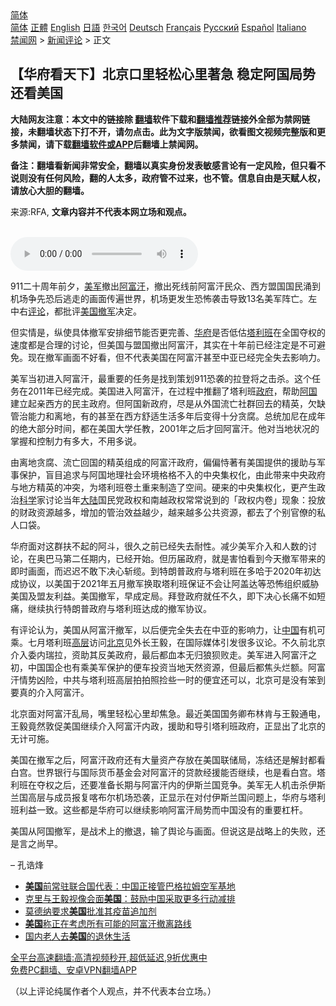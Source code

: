  <!-- 面包屑导航 --> <div class="breadcrumb"><!-- GTranslate: https://gtranslate.io/ -->  <div class="switcher notranslate">  <div class="selected">  <a href="#" onclick="return false;"> 简体</a>  </div>  <div class="option">  <a href="https://www.bannedbook.org" onclick="doGTranslate('zh-CN|zh-CN');jQuery('div.switcher div.selected a').html(jQuery(this).html());return false;" title="简体中文" class="nturl selected"> 简体</a>  <a href="https://www.bannedbook.org/zh-tw/" onclick="doGTranslate('zh-CN|zh-TW');jQuery('div.switcher div.selected a').html(jQuery(this).html());return false;" title="繁體中文" class="nturl"> 正體</a>  <a href="https://www.bannedbook.org/en/" onclick="doGTranslate('zh-CN|en');jQuery('div.switcher div.selected a').html(jQuery(this).html());return false;" title="English" class="nturl"> English</a>  <a href="https://www.bannedbook.org/ja/" onclick="doGTranslate('zh-CN|ja');jQuery('div.switcher div.selected a').html(jQuery(this).html());return false;" title="日本語" class="nturl"> 日語</a>  <a href="https://www.bannedbook.org/ko/" onclick="doGTranslate('zh-CN|ko');jQuery('div.switcher div.selected a').html(jQuery(this).html());return false;" title="한국어" class="nturl"> 한국어</a>  <a href="https://www.bannedbook.org/de/" onclick="doGTranslate('zh-CN|de');jQuery('div.switcher div.selected a').html(jQuery(this).html());return false;" title="Deutsch" class="nturl"> Deutsch</a>  <a href="https://www.bannedbook.org/fr/" onclick="doGTranslate('zh-CN|fr');jQuery('div.switcher div.selected a').html(jQuery(this).html());return false;" title="Français" class="nturl"> Français</a>  <a href="https://www.bannedbook.org/ru/" onclick="doGTranslate('zh-CN|ru');jQuery('div.switcher div.selected a').html(jQuery(this).html());return false;" title="Русский" class="nturl"> Русский</a>  <a href="https://www.bannedbook.org/es/" onclick="doGTranslate('zh-CN|es');jQuery('div.switcher div.selected a').html(jQuery(this).html());return false;" title="Español" class="nturl"> Español</a>  <a href="https://www.bannedbook.org/it/" onclick="doGTranslate('zh-CN|it');jQuery('div.switcher div.selected a').html(jQuery(this).html());return false;" title="Italiano" class="nturl"> Italiano</a>  </div>  </div>      <div class='breadcrumb-sub'><!-- Breadcrumb NavXT 6.3.0 --> <a href="https://www.bannedbook.org/" class="home">禁闻网</a> &gt; <a href="https://www.bannedbook.org/bnews/comments/" class="category">新闻评论</a> &gt; 正文</div></div><h2>【华府看天下】北京口里轻松心里著急 稳定阿国局势还看美国</h2> <p class="notice"><b>大陆网友注意：本文中的链接除 <a href="https://github.com/bannedbook/fanqiang" >翻墙</a>软件下载和<a href="https://github.com/killgcd/justmysocks/blob/master/README.md">翻墙推荐</a>链接外全部为禁网链接，未翻墙状态下打不开，请勿点击。此为文字版禁闻，欲看图文视频完整版和更多禁闻，请下载<a href="https://github.com/bannedbook/fanqiang">翻墙软件或APP</a>后翻墙上禁闻网。</p><p>备注：翻墙看新闻非常安全，翻墙以真实身份发表敏感言论有一定风险，但只看不说则没有任何风险，翻的人太多，政府管不过来，也不管。信息自由是天赋人权，请放心大胆的翻墙。</b></p>  <div class="entry"> <p>来源:RFA, <strong>文章内容并不代表本网立场和观点。</strong></p> <p><br /> <audio controls="controls" preload="metadata" src="https://www.rfa.org/cantonese/commentaries/dcwatcher/dcwatcher-09012021102540.html/@@stream" type="audio/mpeg"><br /> </audio></p> <p>911二十周年前夕，<a href="https://www.bannedbook.org/bnews/tag/%e7%be%8e%e5%86%9b/" class="st_tag internal_tag" rel="tag" title="标签 美军 下的日志">美军</a>撤出<a href="https://www.bannedbook.org/bnews/tag/%e9%98%bf%e5%af%8c%e6%b1%97/" class="st_tag internal_tag" rel="tag" title="标签 阿富汗 下的日志">阿富汗</a>，撤出死线前阿富汗民众、西方盟国国民涌到机场争先恐后逃走的画面传遍世界，机场更发生恐怖袭击导致13名美军阵亡。左中右<span class='wp_keywordlink_affiliate'><a href="https://www.bannedbook.org/bnews/comments/" title="新闻评论" target="_blank">评论</a></span>，都批评<a href="https://www.bannedbook.org/bnews/tag/%e7%be%8e%e5%9b%bd/" class="st_tag internal_tag" rel="tag" title="标签 美国 下的日志">美国</a><a href="https://www.bannedbook.org/bnews/tag/%E6%92%A4%E5%86%9B/" class="st_tag internal_tag" rel="tag" title="标签 撤军 下的日志">撤军</a>决定。</p>  <p>但实情是，纵使具体撤军安排细节能否更完善、<a href="https://www.bannedbook.org/bnews/tag/%e5%8d%8e%e5%ba%9c/" class="st_tag internal_tag" rel="tag" title="标签 华府 下的日志">华府</a>是否低估<a href="https://www.bannedbook.org/bnews/tag/%e5%a1%94%e5%88%a9%e7%8f%ad/" class="st_tag internal_tag" rel="tag" title="标签 塔利班 下的日志">塔利班</a>在全国夺权的速度都是合理的讨论，但美国与盟国撤出阿富汗，其实在十年前已经注定是不可避免。现在撤军画面不好看，但不代表美国在阿富汗甚至中亚已经完全失去影响力。</p> <p>美军当初进入阿富汗，最重要的任务是找到策划911恐袭的拉登将之击杀。这个任务在2011年已经完成。美国进入阿富汗，在过程中推翻了塔利班<a href="https://www.bannedbook.org/bnews/tag/%e6%94%bf%e5%ba%9c/" class="st_tag internal_tag" rel="tag" title="标签 政府 下的日志">政府</a>，帮助<a href="https://www.bannedbook.org/bnews/tag/%E9%98%BF%E5%9B%BD/" class="st_tag internal_tag" rel="tag" title="标签 阿国 下的日志">阿国</a>建立起亲西方的民主政府。但阿国新政府，尽是从外国流亡社群回去的精英，欠缺管治能力和离地，有的甚至在西方舒适生活多年后变得十分贪腐。总统加尼在成年的绝大部分时间，都在美国大学任教，2001年之后才回阿富汗。他对当地状况的掌握和控制力有多大，不用多说。</p> <p>由离地贪腐、流亡回国的精英组成的阿富汗政府，偏偏恃著有美国提供的援助与军事保护，盲目追求与阿国地理社会环境格格不入的中央集权化，由此带来中央政府与地方精英的冲突，为塔利班卷土重来制造了空间。硬来的中央集权化，更产生政治<span class='wp_keywordlink'><a href="https://www.bannedbook.org/forum11/topic309.html" title="禁片：“科学”的棍子" target="_blank">科学</a></span>家讨论当年<span class='wp_keywordlink_affiliate'><a href="https://www.bannedbook.org/" title="大陆" target="_blank">大陆</a></span>国民党政权和南越政权常常说到的「政权内卷」现象：投放的财政资源越多，增加的管治效益越少，越来越多公共资源，都去了个别官僚的私人口袋。</p>  <p>华府面对这群扶不起的阿斗，很久之前已经失去耐性。减少美军介入和人数的讨论，在奥巴马第二任期内，已经开始。但历届政府，就是害怕看到今天撤军带来的即时画面，而迟迟不敢下决心斩缆。到特朗普政府与塔利班在多哈于2020年初达成协议，以美国于2021年五月撤军换取塔利班保证不会让阿盖达等恐怖组织威胁美国及盟友利益。美国撤军，早成定局。拜登政府就任不久，即下决心长痛不如短痛，继续执行特朗普政府与塔利班达成的撤军协议。</p> <p>有评论认为，美国从阿富汗撤军，以后便完全失去在中亚的影响力，让<span class='wp_keywordlink_affiliate'><a href="https://www.bannedbook.org/" title="中国" target="_blank">中国</a></span>有机可乘。七月塔利班<span class='wp_keywordlink_affiliate'><a href="https://www.bannedbook.org/bnews/ccpdope/" title="中共高层内幕" target="_blank">高层</a></span>访问<a href="https://www.bannedbook.org/bnews/tag/%e5%8c%97%e4%ba%ac/" class="st_tag internal_tag" rel="tag" title="标签 北京 下的日志">北京</a>见外长王毅，在国际媒体引发很多议论。不久前北京介入委内瑞拉，资助其反美政府，最后都血本无归狼狈败走。美军进入阿富汗之初，中国国企也有乘美军保护的便车投资当地天然资源，但最后都焦头烂额。阿富汗情势凶险，中共与塔利班高层拍拍照捡些一时的便宜还可以，北京可是没有笨到要真的介入阿富汗。</p> <p>北京面对阿富汗乱局，嘴里轻松心里却焦急。最近美国国务卿布林肯与王毅通电，王毅竟然敦促美国继续介入阿富汗内政，援助和导引塔利班政府，正显出了北京的无计可施。</p>  <p>美国在撤军之后，阿富汗政府还有大量资产存放在美国联储局，冻结还是解封都看白宫。世界银行与国际货币基金会对阿富汗的贷款经援能否继续，也是看白宫。塔利班在夺权之后，还要准备长期与阿富汗内的伊斯兰国竞争。美军无人机击杀伊斯兰国高层与成员报复喀布尔机场恐袭，正显示在对付伊斯兰国问题上，华府与塔利班利益一致。这些都是华府可以继续影响阿富汗局势而中国没有的重要杠杆。</p> <p>美国从阿国撤军，是战术上的撤退，输了舆论与画面。但说这是战略上的失败，还是言之尚早。</p> <p>&#8211; 孔诰烽</p>  <ul class='op-related-articles' title='相关阅读'> <li><a href='https://www.bannedbook.org/bnews/baitai/20210902/1617863.html' target='_blank'><b>美国</b>前常驻联合国代表：中国正接管巴格拉姆空军基地</a></li> <li><a href='https://www.bannedbook.org/bnews/baitai/20210902/1617851.html' target='_blank'>克里与王毅视像会面<b>美国</b>：鼓励中国采取更多行动减排</a></li> <li><a href='https://www.bannedbook.org/bnews/baitai/20210902/1617821.html' target='_blank'>莫德纳要求<b>美国</b>批准其疫苗追加剂</a></li> <li><a href='https://www.bannedbook.org/bnews/baitai/20210902/1617820.html' target='_blank'><b>美国</b>称正在考虑所有可能的阿富汗撤离路线</a></li> <li><a href='https://www.bannedbook.org/bnews/ssgc/20210902/1617802.html' target='_blank'>国内老人去<b>美国</b>的退休生活</a></li> </ul> <p class="texttj"> <a href="https://github.com/bannedbook/fanqiang/wiki/V2ray%E6%9C%BA%E5%9C%BA" target="_blank">全平台高速翻墙:高清视频秒开,超低延迟,9折优惠中</a><br/> <a href="https://github.com/bannedbook/fanqiang/wiki/%E7%A6%81%E9%97%BB%E7%BD%91%E5%AE%89%E5%8D%93%E7%BF%BB%E5%A2%99%E6%96%B0%E9%97%BBAPP" target="_blank">免费PC翻墙、安卓VPN翻墙APP</a></p><p>（以上评论纯属作者个人观点，并不代表本台立场。）</p><a name='sharetosocial'></a>  <div style="margin-bottom:5px;padding-bottom:5px;clear:both"> <div id="archive-pix-1" class="banner-ads"> <!-- AuctionX Display platform tag START --> <div id="26318x728x90x621x_ADSLOT2" clicktrack="%%CLICK_URL_ESC%%"></div> <!-- AuctionX Display platform tag END --> </div> <div id="archive-pix-2" class="banner-ads"> <!-- AuctionX Display platform tag START --> <div id="26315x300x250x621x_ADSLOT2" clicktrack="%%CLICK_URL_ESC%%"></div> <!-- AuctionX Display platform tag END --> </div> </div>  <div id="archive-pix-1" class="banner-ads"> <!-- AuctionX Display platform tag START --> <div id="26318x728x90x621x_ADSLOT3" clicktrack="%%CLICK_URL_ESC%%"></div> <!-- AuctionX Display platform tag END --> </div> </div><!--END ENTRY--> 
